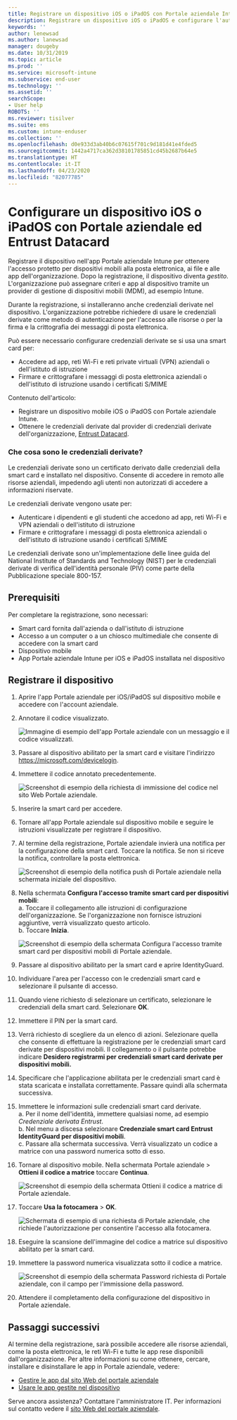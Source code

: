 ```yaml
---
title: Registrare un dispositivo iOS o iPadOS con Portale aziendale Intune ed Entrust Datacard
description: Registrare un dispositivo iOS o iPadOS e configurare l'autenticazione tramite credenziali derivate con Entrust Datacard.
keywords: ''
author: lenewsad
ms.author: lanewsad
manager: dougeby
ms.date: 10/31/2019
ms.topic: article
ms.prod: ''
ms.service: microsoft-intune
ms.subservice: end-user
ms.technology: ''
ms.assetid: ''
searchScope:
- User help
ROBOTS: ''
ms.reviewer: tisilver
ms.suite: ems
ms.custom: intune-enduser
ms.collection: ''
ms.openlocfilehash: d0e933d3ab40b6c07615f701c9d181d41e4fded5
ms.sourcegitcommit: 1442a4717ca362d38101785851cd45b2687b64e5
ms.translationtype: HT
ms.contentlocale: it-IT
ms.lasthandoff: 04/23/2020
ms.locfileid: "82077785"
---
```

# <a name="set-up-ios-or-ipados-device-with-company-portal-and-entrust-datacard"></a>Configurare un dispositivo iOS o iPadOS con Portale aziendale ed Entrust Datacard

Registrare il dispositivo nell'app Portale aziendale Intune per ottenere l'accesso protetto per dispositivi mobili alla posta elettronica, ai file e alle app dell'organizzazione. Dopo la registrazione, il dispositivo diventa *gestito*. L'organizzazione può assegnare criteri e app al dispositivo tramite un provider di gestione di dispositivi mobili (MDM), ad esempio Intune.  

Durante la registrazione, si installeranno anche credenziali derivate nel dispositivo. L'organizzazione potrebbe richiedere di usare le credenziali derivate come metodo di autenticazione per l'accesso alle risorse o per la firma e la crittografia dei messaggi di posta elettronica. 

Può essere necessario configurare credenziali derivate se si usa una smart card per:  

* Accedere ad app, reti Wi-Fi e reti private virtuali (VPN) aziendali o dell'istituto di istruzione
* Firmare e crittografare i messaggi di posta elettronica aziendali o dell'istituto di istruzione usando i certificati S/MIME  

Contenuto dell'articolo:  

   * Registrare un dispositivo mobile iOS o iPadOS con Portale aziendale Intune.  
   * Ottenere le credenziali derivate dal provider di credenziali derivate dell'organizzazione, [Entrust Datacard](https://www.entrustdatacard.com/).  

### <a name="what-are-derived-credentials"></a>Che cosa sono le credenziali derivate?  
Le credenziali derivate sono un certificato derivato dalle credenziali della smart card e installato nel dispositivo. Consente di accedere in remoto alle risorse aziendali, impedendo agli utenti non autorizzati di accedere a informazioni riservate.  

Le credenziali derivate vengono usate per: 
* Autenticare i dipendenti e gli studenti che accedono ad app, reti Wi-Fi e VPN aziendali o dell'istituto di istruzione
* Firmare e crittografare i messaggi di posta elettronica aziendali o dell'istituto di istruzione usando i certificati S/MIME

Le credenziali derivate sono un'implementazione delle linee guida del National Institute of Standards and Technology (NIST) per le credenziali derivate di verifica dell'identità personale (PIV) come parte della Pubblicazione speciale 800-157.  

## <a name="prerequisites"></a>Prerequisiti

 Per completare la registrazione, sono necessari:

* Smart card fornita dall'azienda o dall'istituto di istruzione
* Accesso a un computer o a un chiosco multimediale che consente di accedere con la smart card
* Dispositivo mobile
* App Portale aziendale Intune per iOS e iPadOS installata nel dispositivo  


## <a name="enroll-device"></a>Registrare il dispositivo  
1. Aprire l'app Portale aziendale per iOS/iPadOS sul dispositivo mobile e accedere con l'account aziendale.  

2. Annotare il codice visualizzato.  

    ![Immagine di esempio dell'app Portale aziendale con un messaggio e il codice visualizzati.](./media/copy-code-intercede.png)   

3. Passare al dispositivo abilitato per la smart card e visitare l'indirizzo https://microsoft.com/devicelogin. 
4. Immettere il codice annotato precedentemente.  

    ![Screenshot di esempio della richiesta di immissione del codice nel sito Web Portale aziendale.](./media/enter-code-intercede.png)   

5. Inserire la smart card per accedere.   
6. Tornare all'app Portale aziendale sul dispositivo mobile e seguire le istruzioni visualizzate per registrare il dispositivo.  
7. Al termine della registrazione, Portale aziendale invierà una notifica per la configurazione della smart card. Toccare la notifica. Se non si riceve la notifica, controllare la posta elettronica.   

    ![Screenshot di esempio della notifica push di Portale aziendale nella schermata iniziale del dispositivo.](./media/action-required-in-app-intercede.png)  

8. Nella schermata **Configura l'accesso tramite smart card per dispositivi mobili**:   
    a. Toccare il collegamento alle istruzioni di configurazione dell'organizzazione. Se l'organizzazione non fornisce istruzioni aggiuntive, verrà visualizzato questo articolo.  
    b. Toccare **Inizia**.  

    ![Screenshot di esempio della schermata Configura l'accesso tramite smart card per dispositivi mobili di Portale aziendale.](./media/smart-card-info-intercede.png)

9. Passare al dispositivo abilitato per la smart card e aprire IdentityGuard. 
10. Individuare l'area per l'accesso con le credenziali smart card e selezionare il pulsante di accesso.  
11. Quando viene richiesto di selezionare un certificato, selezionare le credenziali della smart card. Selezionare **OK**. 
12. Immettere il PIN per la smart card.  
13. Verrà richiesto di scegliere da un elenco di azioni. Selezionare quella che consente di effettuare la registrazione per le credenziali smart card derivate per dispositivi mobili. Il collegamento o il pulsante potrebbe indicare **Desidero registrarmi per credenziali smart card derivate per dispositivi mobili.**  
14. Specificare che l'applicazione abilitata per le credenziali smart card è stata scaricata e installata correttamente. Passare quindi alla schermata successiva.   
15. Immettere le informazioni sulle credenziali smart card derivate.  
    a. Per il nome dell'identità, immettere qualsiasi nome, ad esempio *Credenziale derivata Entrust*.  
    b. Nel menu a discesa selezionare **Credenziale smart card Entrust IdentityGuard per dispositivi mobili**.  
    c. Passare alla schermata successiva. Verrà visualizzato un codice a matrice con una password numerica sotto di esso.  

16. Tornare al dispositivo mobile. Nella schermata Portale aziendale > **Ottieni il codice a matrice** toccare **Continua**. 

    ![Screenshot di esempio della schermata Ottieni il codice a matrice di Portale aziendale.](./media/get-qr-code-intercede.png)  
17. Toccare **Usa la fotocamera** > **OK**.  

    ![Schermata di esempio di una richiesta di Portale aziendale, che richiede l'autorizzazione per consentire l'accesso alla fotocamera.](./media/allow-cp-camera-access-intercede.png)  
18. Eseguire la scansione dell'immagine del codice a matrice sul dispositivo abilitato per la smart card.  
19. Immettere la password numerica visualizzata sotto il codice a matrice.  

    ![Screenshot di esempio della schermata Password richiesta di Portale aziendale, con il campo per l'immissione della password.](./media/enter-password-derived-credentials.png)   

20. Attendere il completamento della configurazione del dispositivo in Portale aziendale.  


## <a name="next-steps"></a>Passaggi successivi  
Al termine della registrazione, sarà possibile accedere alle risorse aziendali, come la posta elettronica, le reti Wi-Fi e tutte le app rese disponibili dall'organizzazione. Per altre informazioni su come ottenere, cercare, installare e disinstallare le app in Portale aziendale, vedere:

* [Gestire le app dal sito Web del portale aziendale](manage-apps-cpweb.md)  
* [Usare le app gestite nel dispositivo](use-managed-apps-on-your-device-ios.md)  

Serve ancora assistenza? Contattare l'amministratore IT. Per informazioni sul contatto vedere il [sito Web del portale aziendale](https://go.microsoft.com/fwlink/?linkid=2010980).  
